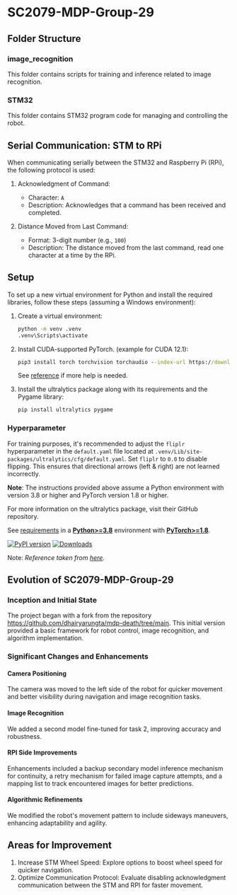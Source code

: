 # SC2079-MDP-Group-29

## Folder Structure

### image_recognition
This folder contains scripts for training and inference related to image recognition.

### STM32
This folder contains STM32 program code for managing and controlling the robot.

## Serial Communication: STM to RPi

When communicating serially between the STM32 and Raspberry Pi (RPi), the following protocol is used:

1. Acknowledgment of Command:
   - Character: `A`
   - Description: Acknowledges that a command has been received and completed.

2. Distance Moved from Last Command:
   - Format: 3-digit number (e.g., `100`)
   - Description: The distance moved from the last command, read one character at a time by the RPi.

## Setup

To set up a new virtual environment for Python and install the required libraries, follow these steps (assuming a Windows environment):

1. Create a virtual environment:
   ```cmd
   python -m venv .venv
   .venv\Scripts\activate
   ```

2. Install CUDA-supported PyTorch. (example for CUDA 12.1):
   ```cmd
   pip3 install torch torchvision torchaudio --index-url https://download.pytorch.org/whl/cu121
   ```
   See [reference](https://pytorch.org/get-started/locally/) if more help is needed.

3. Install the ultralytics package along with its requirements and the Pygame library:
   ```cmd
   pip install ultralytics pygame
   ```

### Hyperparameter
For training purposes, it's recommended to adjust the `fliplr` hyperparameter in the `default.yaml` file located at `.venv/Lib/site-packages/ultralytics/cfg/default.yaml`. Set `fliplr` to `0.0` to disable flipping. This ensures that directional arrows (left & right) are not learned incorrectly.

**Note**: The instructions provided above assume a Python environment with version 3.8 or higher and PyTorch version 1.8 or higher.

For more information on the ultralytics package, visit their GitHub repository.

See [requirements](https://github.com/ultralytics/ultralytics/blob/main/pyproject.toml) in a [**Python>=3.8**](https://www.python.org/) environment with [**PyTorch>=1.8**](https://pytorch.org/get-started/locally/).

   [![PyPI version](https://badge.fury.io/py/ultralytics.svg)](https://badge.fury.io/py/ultralytics) [![Downloads](https://static.pepy.tech/badge/ultralytics)](https://pepy.tech/project/ultralytics)

   Note: _Reference taken from [here](https://github.com/ultralytics/ultralytics/blob/main/README.md)._


## Evolution of SC2079-MDP-Group-29
### Inception and Initial State
The project began with a fork from the repository https://github.com/dhairyarungta/mdp-death/tree/main. This initial version provided a basic framework for robot control, image recognition, and algorithm implementation.

### Significant Changes and Enhancements
#### Camera Positioning
The camera was moved to the left side of the robot for quicker movement and better visibility during navigation and image recognition tasks.

#### Image Recognition
We added a second model fine-tuned for task 2, improving accuracy and robustness.

#### RPI Side Improvements
Enhancements included a backup secondary model inference mechanism for continuity, a retry mechanism for failed image capture attempts, and a mapping list to track encountered images for better predictions.

#### Algorithmic Refinements
We modified the robot's movement pattern to include sideways maneuvers, enhancing adaptability and agility.

## Areas for Improvement
1. Increase STM Wheel Speed: Explore options to boost wheel speed for quicker navigation.
2. Optimize Communication Protocol: Evaluate disabling acknowledgment communication between the STM and RPI for faster movement.